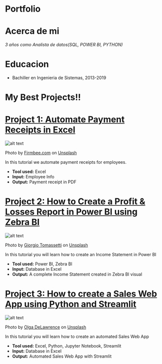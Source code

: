 # Portfolio

# Acerca de mi
*3 años como Analista de datos(SQL, POWER BI, PYTHON)*

# Educacion
* Bachiller en Ingenieria de Sistemas, 2013-2019

# My Best Projects!!

# [Project 1: Automate Payment Receipts in Excel](https://www.youtube.com/watch?v=qW3ih96Tnpk)
![alt text](firmbee-com-jrh5lAq-mIs-unsplash.jpg)

Photo by <a href="https://unsplash.com/@firmbee?utm_source=unsplash&utm_medium=referral&utm_content=creditCopyText">Firmbee.com</a> on <a href="https://unsplash.com/s/photos/automate-reports?utm_source=unsplash&utm_medium=referral&utm_content=creditCopyText">Unsplash</a>
  
  

In this tutorial we automate payment receipts for employees.
* **Tool used:** Excel
* **Input:** Employee Info
* **Output:** Payment receipt in PDF

# [Project 2: How to Create a Profit & Losses Report in Power BI using Zebra BI](https://www.youtube.com/watch?v=SWTHN9d6g2A)
![alt text](giorgio-tomassetti-QCbZ4ASLhM8-unsplash.jpg)

Photo by <a href="https://unsplash.com/@gtomassetti?utm_source=unsplash&utm_medium=referral&utm_content=creditCopyText">Giorgio Tomassetti</a> on <a href="https://unsplash.com/s/photos/sales-report?utm_source=unsplash&utm_medium=referral&utm_content=creditCopyText">Unsplash</a>   

In this tutorial you will learn how to create an Income Statement in Power BI 
* **Tool used:** Power BI, Zebra BI
* **Input:** Database in Excel
* **Output:** A complete Income Statement created in Zebra BI visual

# [Project 3: How to create a Sales Web App using Python and Streamlit](https://www.youtube.com/watch?v=KU7-V4OC3Jg)
![alt text](kelly-sikkema-xoU52jUVUXA-unsplash.jpg)

Photo by <a href="https://unsplash.com/@walkingondream?utm_source=unsplash&utm_medium=referral&utm_content=creditCopyText">Olga DeLawrence</a> on <a href="https://unsplash.com/s/photos/income-statement?utm_source=unsplash&utm_medium=referral&utm_content=creditCopyText">Unsplash</a>
   
  

In this tutorial you will learn how to create an automated Sales Web App  
* **Tool used:** Excel, Python, Jupyter Notebook, Streamlit
* **Input:** Database in Excel
* **Output:** Automated Sales Web App with Streamlit
